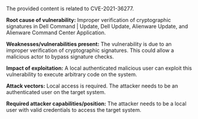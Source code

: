 The provided content is related to CVE-2021-36277.

**Root cause of vulnerability:**
Improper verification of cryptographic signatures in Dell Command | Update, Dell Update, Alienware Update, and Alienware Command Center Application.

**Weaknesses/vulnerabilities present:**
The vulnerability is due to an improper verification of cryptographic signatures. This could allow a malicious actor to bypass signature checks.

**Impact of exploitation:**
A local authenticated malicious user can exploit this vulnerability to execute arbitrary code on the system.

**Attack vectors:**
Local access is required. The attacker needs to be an authenticated user on the target system.

**Required attacker capabilities/position:**
The attacker needs to be a local user with valid credentials to access the target system.